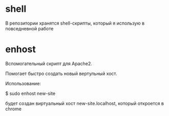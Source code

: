 shell
=====
В репозитории хранятся shell-скрипты, который я использую в повседневной работе

enhost
=====

Вспомогательный скрипт для Apache2.

Помогает быстро создать новый вертульный хост.

Использование:

$ sudo enhost new-site

будет создан виртуальный хост new-site.localhost, который откроется в chrome
